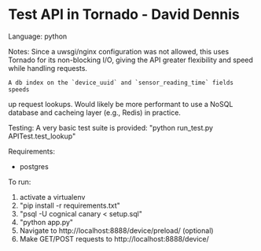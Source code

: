 Test API in Tornado - David Dennis
==================================

Language: python

Notes:
	Since a uwsgi/nginx configuration was not allowed,
this uses Tornado for its non-blocking I/O, giving 
the API greater flexibility and speed while handling requests.

	A db index on the `device_uuid` and `sensor_reading_time` fields speeds
up request lookups. Would likely be more performant to use a NoSQL database and cacheing layer (e.g., Redis) in practice.

Testing:
	A very basic test suite is provided: "python run_test.py APITest.test_lookup"

Requirements:
 - postgres

To run:
1. activate a virtualenv
2. "pip install -r requirements.txt"
3. "psql -U cognical canary < setup.sql"
4. "python app.py"
5. Navigate to http://localhost:8888/device/preload/ (optional)
5. Make GET/POST requests to http://localhost:8888/device/